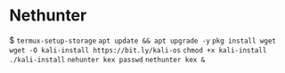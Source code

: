 # Nethunter 

$ `termux-setup-storage`
`apt update && apt upgrade -y`
`pkg install wget`
`wget -O kali-install https://bit.ly/kali-os`
`chmod +x kali-install`
`./kali-install`
`nehunter kex passwd`
`nethunter kex &`
